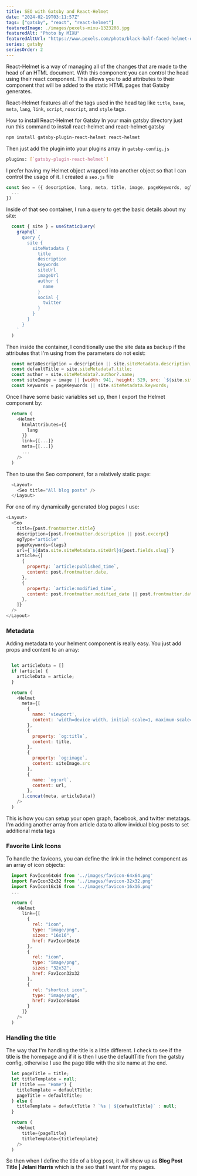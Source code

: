 ```yaml
---
title: SEO with Gatsby and React-Helmet
date: "2024-02-19T03:11:57Z"
tags: ["gatsby", "react", "react-helmet"]
featuredImage: ./images/pexels-mixu-1323208.jpg
featuredAlt: "Photo by MIXU"
featuredAltUrl: "https://www.pexels.com/photo/black-half-faced-helmet-on-gray-concrete-wall-1323208/"
series: gatsby
seriesOrder: 2
---
```


React-Helmet is a way of managing all of the changes that are made to the head of an HTML document. With this component you can control the head using their react component. This allows you to add attributes to their component that will be added to the static HTML pages that Gatsby generates.

React-Helmet features all of the tags used in the head tag like `title`, `base`, `meta`, `lang`, `link`, `script`, `noscript`, and `style` tags.

How to install React-Helmet for Gatsby
In your main gatsby directory just run this command to install react-helmet and react-helmet gatsby
```bash
npm install gatsby-plugin-react-helmet react-helmet
```

Then just add the plugin into your plugins array in `gatsby-config.js`
```bash
plugins: [`gatsby-plugin-react-helmet`]
```

I prefer having my Helmet object wrapped into another object so that I can control the usage of it. I created a `seo.js` file 

```javascript
const Seo = ({ description, lang, meta, title, image, pageKeywords, ogType, article, url}) => {
  ...
})
```

Inside of that seo container, I run a query to get the basic details about my site:
```javascript
  const { site } = useStaticQuery(
    graphql`
      query {
        site {
          siteMetadata {
            title
            description
            keywords
            siteUrl
            imageUrl
            author {
              name
            }
            social {
              twitter
            }
          }
        }
      }
    `
  )
```

Then inside the container, I conditionally use the site data as backup if the attributes that I'm using from the parameters do not exist:
```javascript
  const metaDescription = description || site.siteMetadata.description;
  const defaultTitle = site.siteMetadata?.title;
  const author = site.siteMetadata?.author?.name;
  const siteImage = image || {width: 941, height: 529, src: `${site.siteMetadata.siteUrl}${GenericLogo}`};
  const keywords = pageKeywords || site.siteMetadata.keywords;
```

Once I have some basic variables set up, then I export the Helmet component by:
```javascript
  return (
    <Helmet
      htmlAttributes={{
        lang
      }}
      link={[...]}
      meta={[...]}
      ...
    />
  )
```

Then to use the Seo component, for a relatively static page:
```javascript
  <Layout>
    <Seo title="All blog posts" />
  </Layout>
```

For one of my dynamically generated blog pages I use:
```javascript
<Layout>
  <Seo
    title={post.frontmatter.title}
    description={post.frontmatter.description || post.excerpt}
    ogType="article"
    pageKeywords={tags}
    url={`${data.site.siteMetadata.siteUrl}${post.fields.slug}`}
    article={[
      {
        property: `article:published_time`,
        content: post.frontmatter.date,
      },
      {
        property: `article:modified_time`,
        content: post.frontmatter.modified_date || post.frontmatter.date,
      },
    ]}
  />
</Layout>
```

### Metadata

Adding metadata to your helment component is really easy. You just add props and content to an array:
```javascript

  let articleData = []
  if (article) {
    articleData = article;
  }

  return (
    <Helmet
      meta={[
        {
          name: 'viewport',
          content: 'width=device-width, initial-scale=1, maximum-scale=1, user-scalable=0'
        },
        {
          property: `og:title`,
          content: title,
        },
        {
          property: `og:image`,
          content: siteImage.src
        },
        {
          name: `og:url`,
          content: url,
        },
      ].concat(meta, articleData)}
    />
  )
```

This is how you can setup your open graph, facebook, and twitter metatags. I'm adding another array from article data to allow invidual blog posts to set additional meta tags

### Favorite Link Icons

To handle the favicons, you can define the link in the helmet component as an array of icon objects:

```javascript
  import FavIcon64x64 from '../images/favicon-64x64.png'
  import FavIcon32x32 from '../images/favicon-32x32.png'
  import FavIcon16x16 from '../images/favicon-16x16.png'
  ...

  return (
    <Helmet
      link={[
        {
          rel: "icon",
          type: "image/png",
          sizes: "16x16",
          href: FavIcon16x16
        },
        {
          rel: "icon",
          type: "image/png",
          sizes: "32x32",
          href: FavIcon32x32
        },
        {
          rel: "shortcut icon",
          type: "image/png",
          href: FavIcon64x64
        }
      ]}
    />
  )
```

### Handling the title

The way that I'm handling the title is a little different. I check to see if the title is the homepage and if it is then I use the defaultTitle from the gatsby config, otherwise I use the page title with the site name at the end.
```javascript
  let pageTitle = title;
  let titleTemplate = null;
  if (title === "Home") {
    titleTemplate = defaultTitle;
    pageTitle = defaultTitle;
  } else {
    titleTemplate = defaultTitle ? `%s | ${defaultTitle}` : null;
  }
```
```javascript
  return (
    <Helmet
      title={pageTitle}
      titleTemplate={titleTemplate}
    />
  )
```

So then when I define the title of a blog post, it will show up as **Blog Post Title | Jelani Harris** which is the seo that I want for my pages.
